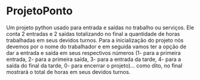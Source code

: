 # ProjetoPonto
Um projeto python usado para entrada e saídas no trabalho ou serviços. Ele conta 2 entradas e 2 saídas totalizando no final a quantidade de horas trabalhadas em seus devidos turnos.
Para a inicialização do projeto nós devemos por o nome do trabalhador e em seguida vamos ter a opção de dar a entrada e saída em seus respectivos números (1- para a primeira entrada, 2- para a primeira saída, 3- para a entrada da tarde, 4- para a saída do final da tarde, 0- para encerrar o projeto)... como dito, no final mostrará o total de horas em seus devidos turnos.
